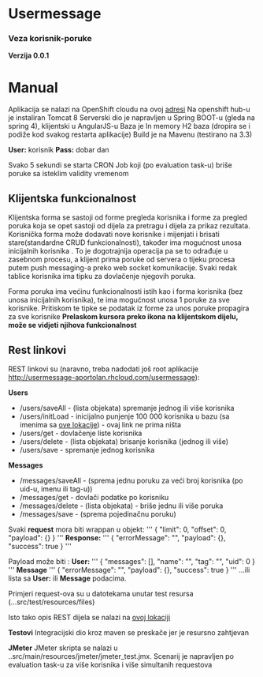 # Usermessage

### Veza korisnik-poruke
**Verzija 0.0.1**

# Manual

Aplikacija se nalazi na OpenShift cloudu na ovoj [adresi](http://usermessage-aportolan.rhcloud.com/usermessage)
Na openshift hub-u je instaliran Tomcat 8
Serverski dio je napravljen u Spring BOOT-u (gleda na spring 4), klijentski u AngularJS-u
Baza je In memory H2 baza (dropira se i podiže kod svakog restarta aplikacije)
Build je na Mavenu (testirano na 3.3)

**User:** korisnik
**Pass:** dobar dan

Svako 5 sekundi se starta CRON Job koji (po evaluation task-u) briše poruke sa isteklim validity vremenom

## Klijentska funkcionalnost
Klijentska forma se sastoji od forme pregleda korisnika i forme za pregled poruka koja se opet sastoji od dijela za pretragu i dijela za prikaz rezultata.
Korisnička forma može dodavati nove korisnike i mijenjati i brisati stare(standardne CRUD funkcionalnosti), također ima mogućnost unosa inicijalnih korisnika . To je dogotrajnija operacija pa se to odrađuje u zasebnom procesu, a klijent prima poruke od servera o tijeku procesa putem push messaging-a preko web socket komunikacije. Svaki redak tablice korisnika ima tipku za dovlačenje njegovih poruka. 

Forma poruka ima većinu funkcionalnosti istih kao i forma korisnika (bez unosa inicijalnih korisnika), te ima mogućnost unosa 1 poruke za sve korisnike. Pritiskom te tipke se podatak iz forme za unos poruke propagira za sve korisnike
**Prelaskom kursora preko ikona na klijentskom dijelu, može se vidjeti njihova funkcionalnost** 
 

## Rest linkovi 
REST linkovi su (naravno, treba nadodati još root aplikacije http://usermessage-aportolan.rhcloud.com/usermessage):

**Users**
- /users/saveAll - (lista objekata) spremanje jednog ili više korisnika
- /users/initLoad - inicijalno punjenje 100 000 korisnika u bazu (sa imenima sa [ove lokacije](http://www.quietaffiliate.com/free-first-name-and-last-name-databases-csv-and-sql/)) - ovaj link ne prima ništa
- /users/get - dovlačenje liste korisnika
- /users/delete - (lista objekata) brisanje korisnika (jednog ili više)
- /users/save - spremanje jednog korisnika

**Messages**
- /messages/saveAll - (sprema jednu poruku za veći broj korisnika (po uid-u, imenu ili tag-u))
- /messages/get - dovlači podatke po korisniku
- /messages/delete - (lista objekata) - briše jednu ili više poruka
- /messages/save - (sprema pojedinačnu poruku)


Svaki **request** mora biti wrappan u objekt:
'''
{
  "limit": 0,
  "offset": 0,
  "payload": {}
}
'''
**Response:**
'''
{
  "errorMessage": "",
  "payload": {},
  "success": true
}
'''

Payload može biti :
**User:**
'''
{
  "messages": [],
  "name": "",
  "tag": "",
  "uid": 0
}
'''
**Message**
'''
{
  "errorMessage": "",
  "payload": {},
  "success": true
}
'''
...ili lista sa **User:** ili **Message** podacima.

Primjeri request-ova su u datotekama unutar test resursa (...src/test/resources/files)

Isto tako opis REST dijela se nalazi na [ovoj lokaciji](http://usermessage-aportolan.rhcloud.com/usermessage/jsondoc-ui.html?url=http://localhost:8400/usermessage/jsondoc#)

**Testovi**
Integracijski dio kroz maven se preskače jer je resursno zahtjevan

**JMeter**
JMeter skripta se nalazi u ..src/main/resources/jmeter/jmeter_test.jmx. Scenarij je napravljen po evaluation task-u za više korisnika i više simultanih requestova 
